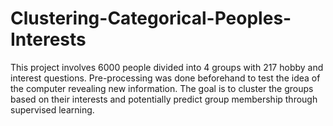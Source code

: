 # Clustering-Categorical-Peoples-Interests
This project involves 6000 people divided into 4 groups with 217 hobby and interest questions. Pre-processing was done beforehand to test the idea of the computer revealing new information. The goal is to cluster the groups based on their interests and potentially predict group membership through supervised learning.
